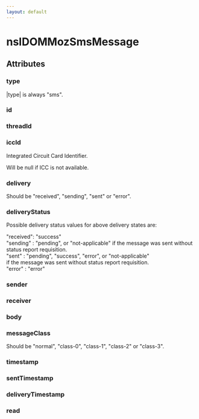```yaml
---
layout: default
---
```


# nsIDOMMozSmsMessage #

## Attributes ##

### type ###
  
|type| is always "sms".  
  

### id ###

### threadId ###

### iccId ###
  
Integrated Circuit Card Identifier.  
  
Will be null if ICC is not available.  
  

### delivery ###
  
Should be "received", "sending", "sent" or "error".  
  

### deliveryStatus ###
  
Possible delivery status values for above delivery states are:  
  
"received": "success"  
"sending" : "pending", or "not-applicable" if the message was sent without  
            status report requisition.  
"sent"    : "pending", "success", "error", or "not-applicable"  
            if the message was sent without status report requisition.  
"error"   : "error"  
  

### sender ###

### receiver ###

### body ###

### messageClass ###
  
Should be "normal", "class-0", "class-1", "class-2" or "class-3".  
  

### timestamp ###

### sentTimestamp ###

### deliveryTimestamp ###

### read ###
